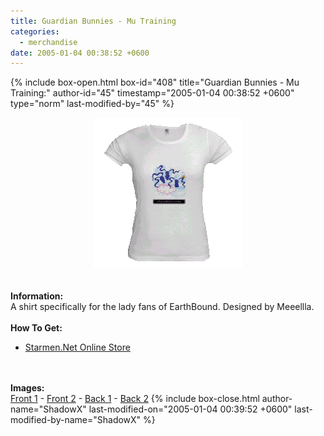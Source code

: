 ```yaml
---
title: Guardian Bunnies - Mu Training
categories:
  - merchandise
date: 2005-01-04 00:38:52 +0600
---
```

{% include box-open.html box-id="408" title="Guardian Bunnies - Mu Training:" author-id="45" timestamp="2005-01-04 00:38:52 +0600" type="norm" last-modified-by="45" %}
	<center>
	<img src="/merchandise/images/gbmt_title.png" border="0" alt="Guardian Bunnies - Mu Training" />
	</center>
	<br /><br />
	<b>Information:</b>
	<br />
	A shirt specifically for the lady fans of EarthBound. Designed by Meeellla.
	<br /><br />
	<b>How To Get:</b>
	<br />
	<ul>
	<li><a href="http://www.cafeshops.com/starmen.7680401">Starmen.Net Online Store</a></li>
	</ul>
	<br /><br />
	<b>Images:</b>
	<br />
	<a href="/merchandise/images/gbmt_front1.jpg">Front 1</a> - <a href="/merchandise/images/gbmt_front2.jpg">Front 2</a> - <a href="/merchandise/images/gbmt_back1.jpg">Back 1</a> - 
	<a href="/merchandise/images/gbmt_back2.jpg">Back 2</a>
{% include box-close.html author-name="ShadowX" last-modified-on="2005-01-04 00:39:52 +0600" last-modified-by-name="ShadowX" %}
